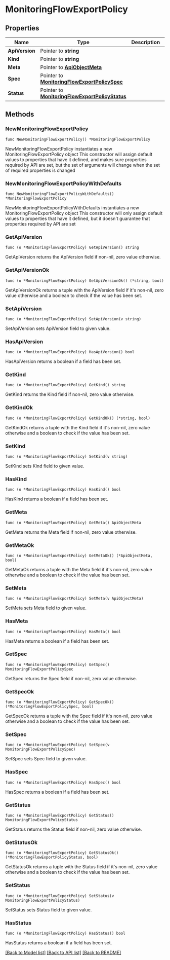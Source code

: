 # MonitoringFlowExportPolicy

## Properties

Name | Type | Description | Notes
------------ | ------------- | ------------- | -------------
**ApiVersion** | Pointer to **string** |  | [optional] 
**Kind** | Pointer to **string** |  | [optional] 
**Meta** | Pointer to [**ApiObjectMeta**](apiObjectMeta.md) |  | [optional] 
**Spec** | Pointer to [**MonitoringFlowExportPolicySpec**](monitoringFlowExportPolicySpec.md) |  | [optional] 
**Status** | Pointer to [**MonitoringFlowExportPolicyStatus**](monitoringFlowExportPolicyStatus.md) |  | [optional] 

## Methods

### NewMonitoringFlowExportPolicy

`func NewMonitoringFlowExportPolicy() *MonitoringFlowExportPolicy`

NewMonitoringFlowExportPolicy instantiates a new MonitoringFlowExportPolicy object
This constructor will assign default values to properties that have it defined,
and makes sure properties required by API are set, but the set of arguments
will change when the set of required properties is changed

### NewMonitoringFlowExportPolicyWithDefaults

`func NewMonitoringFlowExportPolicyWithDefaults() *MonitoringFlowExportPolicy`

NewMonitoringFlowExportPolicyWithDefaults instantiates a new MonitoringFlowExportPolicy object
This constructor will only assign default values to properties that have it defined,
but it doesn't guarantee that properties required by API are set

### GetApiVersion

`func (o *MonitoringFlowExportPolicy) GetApiVersion() string`

GetApiVersion returns the ApiVersion field if non-nil, zero value otherwise.

### GetApiVersionOk

`func (o *MonitoringFlowExportPolicy) GetApiVersionOk() (*string, bool)`

GetApiVersionOk returns a tuple with the ApiVersion field if it's non-nil, zero value otherwise
and a boolean to check if the value has been set.

### SetApiVersion

`func (o *MonitoringFlowExportPolicy) SetApiVersion(v string)`

SetApiVersion sets ApiVersion field to given value.

### HasApiVersion

`func (o *MonitoringFlowExportPolicy) HasApiVersion() bool`

HasApiVersion returns a boolean if a field has been set.

### GetKind

`func (o *MonitoringFlowExportPolicy) GetKind() string`

GetKind returns the Kind field if non-nil, zero value otherwise.

### GetKindOk

`func (o *MonitoringFlowExportPolicy) GetKindOk() (*string, bool)`

GetKindOk returns a tuple with the Kind field if it's non-nil, zero value otherwise
and a boolean to check if the value has been set.

### SetKind

`func (o *MonitoringFlowExportPolicy) SetKind(v string)`

SetKind sets Kind field to given value.

### HasKind

`func (o *MonitoringFlowExportPolicy) HasKind() bool`

HasKind returns a boolean if a field has been set.

### GetMeta

`func (o *MonitoringFlowExportPolicy) GetMeta() ApiObjectMeta`

GetMeta returns the Meta field if non-nil, zero value otherwise.

### GetMetaOk

`func (o *MonitoringFlowExportPolicy) GetMetaOk() (*ApiObjectMeta, bool)`

GetMetaOk returns a tuple with the Meta field if it's non-nil, zero value otherwise
and a boolean to check if the value has been set.

### SetMeta

`func (o *MonitoringFlowExportPolicy) SetMeta(v ApiObjectMeta)`

SetMeta sets Meta field to given value.

### HasMeta

`func (o *MonitoringFlowExportPolicy) HasMeta() bool`

HasMeta returns a boolean if a field has been set.

### GetSpec

`func (o *MonitoringFlowExportPolicy) GetSpec() MonitoringFlowExportPolicySpec`

GetSpec returns the Spec field if non-nil, zero value otherwise.

### GetSpecOk

`func (o *MonitoringFlowExportPolicy) GetSpecOk() (*MonitoringFlowExportPolicySpec, bool)`

GetSpecOk returns a tuple with the Spec field if it's non-nil, zero value otherwise
and a boolean to check if the value has been set.

### SetSpec

`func (o *MonitoringFlowExportPolicy) SetSpec(v MonitoringFlowExportPolicySpec)`

SetSpec sets Spec field to given value.

### HasSpec

`func (o *MonitoringFlowExportPolicy) HasSpec() bool`

HasSpec returns a boolean if a field has been set.

### GetStatus

`func (o *MonitoringFlowExportPolicy) GetStatus() MonitoringFlowExportPolicyStatus`

GetStatus returns the Status field if non-nil, zero value otherwise.

### GetStatusOk

`func (o *MonitoringFlowExportPolicy) GetStatusOk() (*MonitoringFlowExportPolicyStatus, bool)`

GetStatusOk returns a tuple with the Status field if it's non-nil, zero value otherwise
and a boolean to check if the value has been set.

### SetStatus

`func (o *MonitoringFlowExportPolicy) SetStatus(v MonitoringFlowExportPolicyStatus)`

SetStatus sets Status field to given value.

### HasStatus

`func (o *MonitoringFlowExportPolicy) HasStatus() bool`

HasStatus returns a boolean if a field has been set.


[[Back to Model list]](../README.md#documentation-for-models) [[Back to API list]](../README.md#documentation-for-api-endpoints) [[Back to README]](../README.md)



